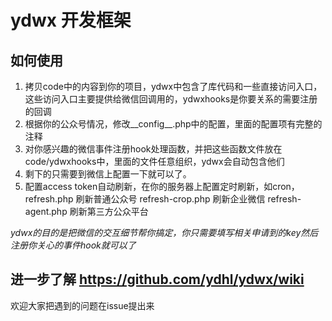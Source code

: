 # ydwx 开发框架 

## 如何使用

1. 拷贝code中的内容到你的项目，ydwx中包含了库代码和一些直接访问入口，这些访问入口主要提供给微信回调用的，ydwxhooks是你要关系的需要注册的回调
2. 根据你的公众号情况，修改__config__.php中的配置，里面的配置项有完整的注释
3. 对你感兴趣的微信事件注册hook处理函数，并把这些函数文件放在code/ydwxhooks中，里面的文件任意组织，ydwx会自动包含他们
4. 剩下的只需要到微信上配置一下就可以了。
5. 配置access token自动刷新，在你的服务器上配置定时刷新，如cron，
    refresh.php 刷新普通公众号
    refresh-crop.php 刷新企业微信
    refresh-agent.php 刷新第三方公众平台

*ydwx的目的是把微信的交互细节帮你搞定，你只需要填写相关申请到的key然后注册你关心的事件hook就可以了*

## 进一步了解 https://github.com/ydhl/ydwx/wiki

欢迎大家把遇到的问题在issue提出来
